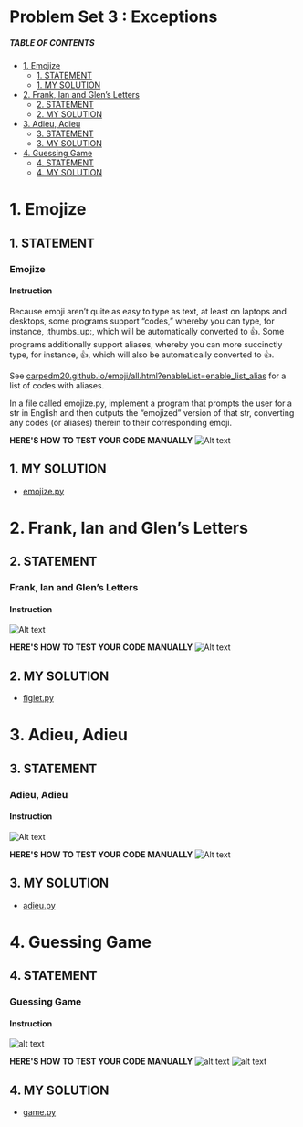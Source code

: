 # Problem Set 3 : Exceptions

##### TABLE OF CONTENTS
- [1. Emojize](#1-emojize)
  * [1. STATEMENT](#1-statement)
  * [1. MY SOLUTION](#1-my-solution)
- [2. Frank, Ian and Glen’s Letters](#2-frank--ian-and-glen-s-letters)
  * [2. STATEMENT](#2-statement)
  * [2. MY SOLUTION](#2-my-solution)
- [3. Adieu, Adieu](#3-adieu--adieu)
  * [3. STATEMENT](#3-statement)
  * [3. MY SOLUTION](#3-my-solution)
- [4. Guessing Game](#4-guessing-game)
  * [4. STATEMENT](#4-statement)
  * [4. MY SOLUTION](#4-my-solution)


# 1. Emojize
## 1. STATEMENT
### Emojize
#### Instruction
Because emoji aren’t quite as easy to type as text, at least on laptops and desktops, some programs support “codes,” whereby you can type, for instance, :thumbs_up:, which will be automatically converted to 👍. Some programs additionally support aliases, whereby you can more succinctly type, for instance, :thumbsup:, which will also be automatically converted to 👍.

See [carpedm20.github.io/emoji/all.html?enableList=enable_list_alias](https://carpedm20.github.io/emoji/all.html?enableList=enable_list_alias) for a list of codes with aliases.

In a file called emojize.py, implement a program that prompts the user for a str in English and then outputs the “emojized” version of that str, converting any codes (or aliases) therein to their corresponding emoji.

**HERE'S HOW TO TEST YOUR CODE MANUALLY**
![Alt text](<Problem Set 4/Images/emojize.png>)

## 1. MY SOLUTION
- [emojize.py](https://github.com/p3uj/edX-Harvard-University-CS50-s-Introduction-to-Programming-with-Python/blob/5b85f3641e5d70a455a7b20156176e988f6f2494/Problem%20Set%204/emojize.py)


# 2. Frank, Ian and Glen’s Letters
## 2. STATEMENT
### Frank, Ian and Glen’s Letters
#### Instruction
![Alt text](<Problem Set 4/Images/Frank, Ian and Glen’s Letters Instructions.png>)

**HERE'S HOW TO TEST YOUR CODE MANUALLY**
![Alt text](<Problem Set 4/Images/Frank, Ian and Glens Letters Test.png>)

## 2. MY SOLUTION
- [figlet.py](https://github.com/p3uj/edX-Harvard-University-CS50-s-Introduction-to-Programming-with-Python/blob/a033df47d32644af12afc1a0c47d625fd78ee56a/Problem%20Set%204/figlet.py)


# 3. Adieu, Adieu
## 3. STATEMENT
### Adieu, Adieu
#### Instruction
![Alt text](<Problem Set 4/Images/Adieu, Adieu Instructions.png>)

**HERE'S HOW TO TEST YOUR CODE MANUALLY**
![Alt text](<Problem Set 4/Images/Adieu, Adieu Test.png>)

## 3. MY SOLUTION
- [adieu.py](https://github.com/p3uj/edX-Harvard-University-CS50-s-Introduction-to-Programming-with-Python/blob/4b713aeff451810121233073752871a35117258c/Problem%20Set%204/adieu.py)

# 4. Guessing Game
## 4. STATEMENT
### Guessing Game
#### Instruction
![alt text](<Problem Set 4/Images/guessing_game_instruction.png>)

**HERE'S HOW TO TEST YOUR CODE MANUALLY**
![alt text](<Problem Set 4/Images/guessing_game_manual_test.png>)
![alt text](<Problem Set 4/Images/guessing_game_manual_test2.png>)

## 4. MY SOLUTION
- [game.py](https://github.com/p3uj/edX-Harvard-University-CS50-s-Introduction-to-Programming-with-Python/blob/2b03b7b9b159e8098342573af97e576520a16846/Problem%20Set%204/game.py)